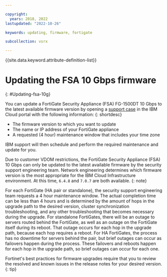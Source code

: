 ```yaml
---

copyright:
  years: 2018, 2022
lastupdated: "2022-10-26"

keywords: updating, firmware, fortigate

subcollection: vsrx

---
```


{{site.data.keyword.attribute-definition-list}}

# Updating the FSA 10 Gbps firmware
{: #Updating-fsa-10g}

You can update a FortiGate Security Appliance (FSA) FG-1500DT 10 Gbps to the latest available firmware version by opening a [support case](/docs/fortigate-10g?topic=fortigate-10g-getting-help-and-support-for-fortigate-security-appliance-10gbps) in the IBM Cloud portal with the following information:
{: shortdesc}

* The firmware version to which you want to update
* The name or IP address of your FortiGate appliance
* A requested (4 hour) maintenance window that includes your time zone

IBM support will then schedule and perform the required maintenance and update for you.

Due to customer VDOM restrictions, the FortiGate Security Appliance (FSA) 10 Gbps can only be updated to the latest available firmware by the security support engineering team. Network engineering determines which firmware version is the most appropriate for the IBM Cloud Infrastructure environment. At this time, `6.4.8` and `7.0.7` are both available. 
{: note}

For each FortiGate (HA pair or standalone), the security support engineering team requests a 4 hour maintenance window. The actual completion time can be less than 4 hours and is determined by the amount of hops in the upgrade path to the desired version, cluster synchronization troubleshooting, and any other troubleshooting that becomes necessary during the upgrade. For standalone FortiGates, there will be an outage to servers routed behind the FortiGate, as well as an outage on the FortiGate itself during its reboot. That outage occurs for each hop in the upgrade path, because each hop requires a reboot. For HA FortiGates, the process has no downtime for servers behind the pair, but brief outages can occur as failovers happen during the process. These failovers and reboots happen for each hop in the upgrade path, so brief outages can occur for each one.

Fortinet's best practices for firmware upgrades require that you to review the resolved and known issues in the release notes for your desired version. 
{: tip}
